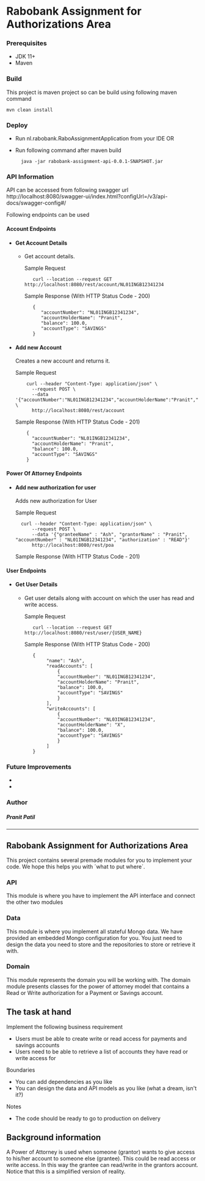 # Rabobank Assignment for Authorizations Area

### **Prerequisites**
- JDK 11+
- Maven


### **Build**
This project is maven project so can be build using following maven command

    mvn clean install

### **Deploy**
- Run nl.rabobank.RaboAssignmentApplication from your IDE
  OR
- Run following command after maven build

        java -jar rabobank-assignment-api-0.0.1-SNAPSHOT.jar

### **API Information**
API can be accessed from following swagger url
http://localhost:8080/swagger-ui/index.html?configUrl=/v3/api-docs/swagger-config#/

Following endpoints can be used

####    Account Endpoints
- ####  Get Account Details
    - Get account details.

      Sample Request

             curl --location --request GET http://localhost:8080/rest/account/NL01INGB12341234 

      Sample Response (With HTTP Status Code - 200)

             {
                "accountNumber": "NL01INGB12341234",
                "accountHolderName": "Pranit",
                "balance": 100.0,
                "accountType": "SAVINGS"
             }
    

- #### Add new Account
  Creates a new account and returns it.

  Sample Request

          curl --header "Content-Type: application/json" \
            --request POST \
            --data '{"accountNumber":"NL01INGB12341234","accountHolderName":"Pranit","balance":100.0,"accountType":"SAVINGS"}' \
            http://localhost:8080/rest/account

  Sample Response (With HTTP Status Code - 201)

          {
            "accountNumber": "NL01INGB12341234",
            "accountHolderName": "Pranit",
            "balance": 100.0,
            "accountType": "SAVINGS"
          }

####    Power Of Attorney Endpoints
- ####  Add new authorization for user
  Adds new authorization for User

  Sample Request

        curl --header "Content-Type: application/json" \
            --request POST \
            --data '{"granteeName" : "Ash", "grantorName" : "Pranit", "accountNumber" : "NL01INGB12341234", "authorization" : "READ"}'
            http://localhost:8080/rest/poa

  Sample Response (With HTTP Status Code - 201)


####    User Endpoints
- ####  Get User Details
    - Get user details along with account on which the user has read and write access.

      Sample Request

             curl --location --request GET http://localhost:8080/rest/user/{USER_NAME} 

      Sample Response (With HTTP Status Code - 200)

             {
                  "name": "Ash",
                  "readAccounts": [
                      {
                      "accountNumber": "NL01INGB12341234",
                      "accountHolderName": "Pranit",
                      "balance": 100.0,
                      "accountType": "SAVINGS"
                      }
                  ],
                  "writeAccounts": [
                      {
                      "accountNumber": "NL03INGB12341234",
                      "accountHolderName": "X",
                      "balance": 100.0,
                      "accountType": "SAVINGS"
                      }
                  ]
             }
    


### **Future Improvements**

- 
-


### **Author**
##### **Pranit Patil**


---------------------------------------------------------------------------------

## Rabobank Assignment for Authorizations Area

This project contains several premade modules for you to implement your code. We hope this helps you with ´what to put
where´.

### API

This module is where you have to implement the API interface and connect the other two modules

### Data

This module is where you implement all stateful Mongo data. We have provided an embedded Mongo configuration for you.
You just need to design the data you need to store and the repositories to store or retrieve it with.

### Domain

This module represents the domain you will be working with. The domain module presents classes for the power of attorney
model that contains a Read or Write authorization for a Payment or Savings account.

## The task at hand

Implement the following business requirement

- Users must be able to create write or read access for payments and savings accounts
- Users need to be able to retrieve a list of accounts they have read or write access for

Boundaries

- You can add dependencies as you like
- You can design the data and API models as you like (what a dream, isn't it?)

Notes

- The code should be ready to go to production on delivery

## Background information

A Power of Attorney is used when someone (grantor) wants to give access to his/her account to someone else (grantee). This
could be read access or write access. In this way the grantee can read/write in the grantors account.
Notice that this is a simplified version of reality.

